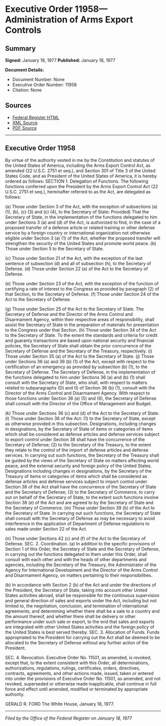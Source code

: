 # Executive Order 11958—Administration of Arms Export Controls

## Summary

**Signed:** January 18, 1977
**Published:** January 18, 1977

**Document Details:**
- Document Number: None
- Executive Order Number: 11958
- Citation: None

## Sources
- [Federal Register HTML](https://www.presidency.ucsb.edu/documents/executive-order-11958-administration-arms-export-controls)
- [XML Source](None)
- [PDF Source](None)

---

## Executive Order 11958

By virtue of the authority vested in me by the Constitution and statutes of the United States of America, including the Arms Export Control Act, as amended (22 U.S.C. 2751 et seq.), and Section 301 of Title 3 of the United States Code, and as President of the United States of America, it is hereby ordered as follows:
SECTION 1. Delegation of Functions. The following functions conferred upon the President by the Arms Export Control Act (22 U.S.C. 2751 et seq.), hereinafter referred to as the Act, are delegated as follows:

(a) Those under Section 3 of the Act, with the exception of subsections (a) (1), (b), (c) (3) and (c) (4), to the Secretary of State: Provided) That the Secretary of State, in the implementation of the functions delegated to him under Sections 3 (a) and (d) of the Act, is authorized to find, in the case of a proposed transfer of a defense article or related training or other defense service by a foreign country or international organization not otherwise eligible under Section 3 (a) (1) of the Act, whether the proposed transfer will strengthen the security of the United States and promote world peace.
(b) Those under Section 5 to the Secretary of State.

(c) Those under Section 21 of the Act, with the exception of the last sentence of subsection (d) and all of subsection (h), to the Secretary of Defense.
(d) Those under Section 22 (a) of the Act to the Secretary of Defense.

(e) Those under Section 23 of the Act, with the exception of the function of certifying a rate of interest to the Congress as provided by paragraph (2) of that Section, to the Secretary of Defense.
(f) Those under Section 24 of the Act to the Secretary of Defense.

(g) Those under Section 25 of the Act to the Secretary of State. The Secretary of Defense and the Director of the Arms Control and Disarmament Agency, within their respective areas of responsibility, shall assist the Secretary of State in the preparation of materials for presentation to the Congress under that Section.
(h) Those under Section 34 of the Act to the Secretary of State. To the extent the standards and criteria for credit and guaranty transactions are based upon national security and financial policies, the Secretary of State shall obtain the prior concurrence of the Secretary of Defense and the Secretary of the Treasury, respectively.
    (i) Those under Section 35 (a) of the Act to the Secretary of State.
(j) Those under Sections 36 (a) and 36 (b) (1) of the Act, except with respect to the certification of an emergency as provided by subsection (b) (1), to the Secretary of Defense. The Secretary of Defense, in the implementation of the functions delegated to him under Sections 36 (a) and (b) (1) shall consult with the Secretary of State, who shall, with respect to matters related to subparagraphs (D) and (I) of Section 36 (b) (1), consult with the Director of the Arms Control and Disarmament Agency. With respect to those functions under Section 36 (a) (5) and (6), the Secretary of Defense shall consult with the Director of the Office of Management and Budget.

(k) Those under Sections 36 (c) and (d) of the Act to the Secretary of State.
(l) Those under Section 38 of the Act:
    (1) to the Secretary of State, except as otherwise provided in this subsection. Designations, including changes in designations, by the Secretary of State of items or categories of items which shall be considered as defense articles and defense services subject to export control under Section 38 shall have the concurrence of the Secretary of Defense;
    (2) to the Secretary of the Treasury, to the extent they relate to the control of the import of defense articles and defense services. In carrying out such functions, the Secretary of the Treasury shall be guided by the views of the Secretary of State on matters affecting world peace, and the external security and foreign policy of the United States. Designations including changes in designations, by the Secretary of the Treasury of items or categories of items which shall be considered as defense articles and defense services subject to import control under Section 38 of the Act shall have the concurrence of the Secretary of State and the Secretary of Defense;
    (3) to the Secretary of Commerce, to carry out on behalf of the Secretary of State, to the extent such functions involve Section 38 (e) of the Act and are agreed to by the Secretary of State and the Secretary of Commerce.
(m) Those under Section 39 (b) of the Act to the Secretary of State. In carrying out such functions, the Secretary of State shall consult with the Secretary of Defense as may be necessary to avoid interference in the application of Department of Defense regulations to sales made under Section 22 of the Act.

(n) Those under Sections 42 (c) and (f) of the Act to the Secretary of Defense.
SEC. 2. Coordination. (a) In addition to the specific provisions of Section 1 of this Order, the Secretary of State and the Secretary of Defense, in carrying out the functions delegated to them under this Order, shall consult with each other and with the heads of other departments and agencies, including the Secretary of the Treasury, the Administrator of the Agency for International Development and the Director of the Arms Control and Disarmament Agency, on matters pertaining to their responsibilities.

(b) In accordance with Section 2 (b) of the Act and under the directions of the President, the Secretary of State, taking into account other United States activities abroad, shall be responsible for the continuous supervision and general direction of sales and exports under the Act, including but not limited to, the negotiation, conclusion, and termination of international agreements, and determining whether there shall be a sale to a country and the amount thereof, and whether there shall be delivery or other performance under such sale or export, to the end that sales and exports are integrated with other United States activities and the foreign policy of the United States is best served thereby.
SEC. 3. Allocation of Funds. Funds appropriated to the President for carrying out the Act shall be deemed to be allocated to the Secretary of Defense without any further action of the President.

SEC. 4. Revocation. Executive Order No. 11501, as amended, is revoked; except that, to the extent consistent with this Order, all determinations, authorizations, regulations, rulings, certificates, orders, directives, contracts, agreements, and other actions made, issued, taken or entered into under the provisions of Executive Order No. 11501, as amended, and not revoked, superseded or otherwise made inapplicable, shall continue in full force and effect until amended, modified or terminated by appropriate authority.

GERALD R. FORD
The White House,
January 18, 1977.

---

*Filed by the Office of the Federal Register on January 18, 1977*
